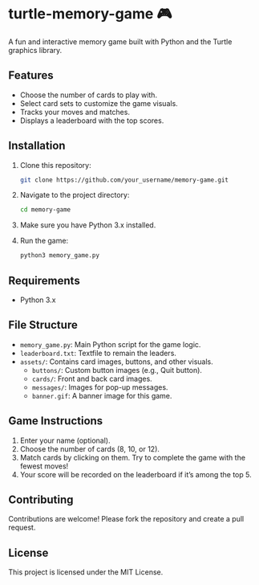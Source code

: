 # turtle-memory-game 🎮
A fun and interactive memory game built with Python and the Turtle graphics library.

## Features
- Choose the number of cards to play with.
- Select card sets to customize the game visuals.
- Tracks your moves and matches.
- Displays a leaderboard with the top scores.

## Installation
1. Clone this repository:
   ```bash
   git clone https://github.com/your_username/memory-game.git
   ```
2. Navigate to the project directory:
   ```bash
   cd memory-game
   ```
3. Make sure you have Python 3.x installed.

4. Run the game:
   ```bash
   python3 memory_game.py
   ```

## Requirements
- Python 3.x

## File Structure
- `memory_game.py`: Main Python script for the game logic.
- `leaderboard.txt`: Textfile to remain the leaders.
- `assets/`: Contains card images, buttons, and other visuals.
  - `buttons/`: Custom button images (e.g., Quit button).
  - `cards/`: Front and back card images.
  - `messages/`: Images for pop-up messages.
  - `banner.gif`: A banner image for this game.

## Game Instructions
1. Enter your name (optional).
2. Choose the number of cards (8, 10, or 12).
3. Match cards by clicking on them. Try to complete the game with the fewest moves!
4. Your score will be recorded on the leaderboard if it’s among the top 5.

## Contributing
Contributions are welcome! Please fork the repository and create a pull request.

## License
This project is licensed under the MIT License.
